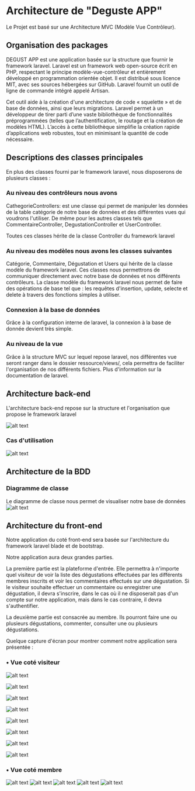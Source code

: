 # Architecture de "Deguste APP"

Le Projet est basé sur une Architecture MVC (Modèle Vue Contrôleur).

## Organisation des packages

DEGUST APP est une application basée sur la structure que fournir le framework laravel.
Laravel est un framework web open-source écrit en PHP, respectant le principe
modèle-vue-contrôleur et entièrement développé en programmation orientée objet.
Il est distribué sous licence MIT, avec ses sources hébergées sur GitHub.
Laravel fournit un outil de ligne de commande intégré appelé Artisan.

Cet outil aide à la création d'une architecture de code « squelette » 
et de base de données, ainsi que leurs migrations.
Laravel permet à un développeur de tirer parti d’une vaste bibliothèque de fonctionnalités
préprogrammées (telles que l’authentification, le routage et la création de modèles HTML). 
L’accès à cette bibliothèque simplifie la création rapide d’applications web robustes,
tout en minimisant la quantité de code nécessaire.

## Descriptions des classes principales

En plus des classes fourni par le framework laravel, nous disposerons de 
plusieurs classes :
      
### Au niveau des contrôleurs nous avons 

CathegorieControllers: est une classe qui permet de manipuler les données de la table 
catégorie de notre base de données et des différentes vues qui voudrons l'utiliser.
De même pour les autres classes tels que CommentaireController, DegustationController 
et UserController. 

Toutes ces classes hérite de la classe Controller du framework laravel

### Au niveau des modèles nous avons les classes suivantes 

Catégorie, Commentaire, Dégustation et Users qui hérite de la classe modèle 
du framework laravel. Ces classes nous permettrons de communiquer directement 
avec notre base de données et nos différents contrôleurs.
La classe modèle du framework laravel nous permet de faire des opérations de base 
tel que : les requêtes d'insertion, update, selecte et delete à travers des fonctions 
simples à utiliser.

### Connexion à la base de données

Grâce à la configuration interne de laravel, la connexion à la base de donnée 
devient très simple.

### Au niveau de la vue

Grâce à la structure MVC sur lequel repose laravel, nos différentes vue seront 
ranger dans le dossier ressource/views/, cela permettra de faciliter l'organisation 
de nos différents fichiers. Plus d'information sur la documentation de laravel.

 
## Architecture back-end

L'architecture back-end repose sur la structure et l'organisation que propose 
le framework laravel

![alt text](public/images/architecture.png "Structure Back-end")

### Cas d'utilisation

![alt text](public/images/cas_utilisation.png "Cas d'utilisation")

## Architecture de la BDD

### Diagramme de classe

Le diagramme de classe nous permet de visualiser notre base de données 
![alt text](public/images/diagramme_classe.png "Diagramme de classe")

## Architecture du front-end

Notre application du coté front-end sera basée sur l'architecture du framework 
laravel blade et de bootstrap.

Notre application aura deux grandes parties.

La première partie est la plateforme d'entrée. Elle permettra à n'importe quel 
visiteur de voir la liste des dégustations effectuées par les différents membres 
inscrits et voir les commentaires effectués sur une dégustation.
Si le visiteur souhaite effectuer un commentaire ou enregistrer une dégustation, 
il devra s'inscrire, dans le cas où il ne disposerait pas d'un compte sur notre 
application, mais dans le cas contraire, il devra s'authentifier.

La deuxième partie est consacrée au membre. Ils pourront faire une ou plusieurs 
dégustations, commenter, consulter une ou plusieurs dégustations.

Quelque capture d'écran pour montrer comment notre application sera présentée :

 ### • Vue coté visiteur

![alt text](public/images/s1.png "vue accueil visiteur")

![alt text](public/images/S2.png "vue accueil apropos")

![alt text](public/images/S3.png "vue accueil visiteur")

![alt text](public/images/S4.png "vue accueil catégorie")

![alt text](public/images/S5.png "vue accueil degustation")

![alt text](public/images/S6.png "vue accueil statistique et commentaires")

![alt text](public/images/S7.png "vue accueil connexion")

![alt text](public/images/S8.png "vue inscription")

 ### • Vue coté membre

![alt text](public/images/S9.png "vue accueil admin")
![alt text](public/images/s10.png "vue formulaire ajout")
![alt text](public/images/S11.png "vue detail degustation")
![alt text](public/images/S12.png "vue commentaires")
![alt text](public/images/s13.png "vue commentaire formulaire")
